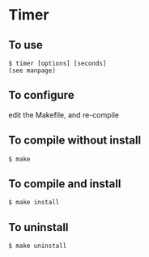 # Timer

To use
-
    $ timer [options] [seconds]
    (see manpage)

To configure
-
edit the Makefile, and re-compile

To compile without install
-
    $ make

To compile and install
-
    $ make install

To uninstall
-
    $ make uninstall
